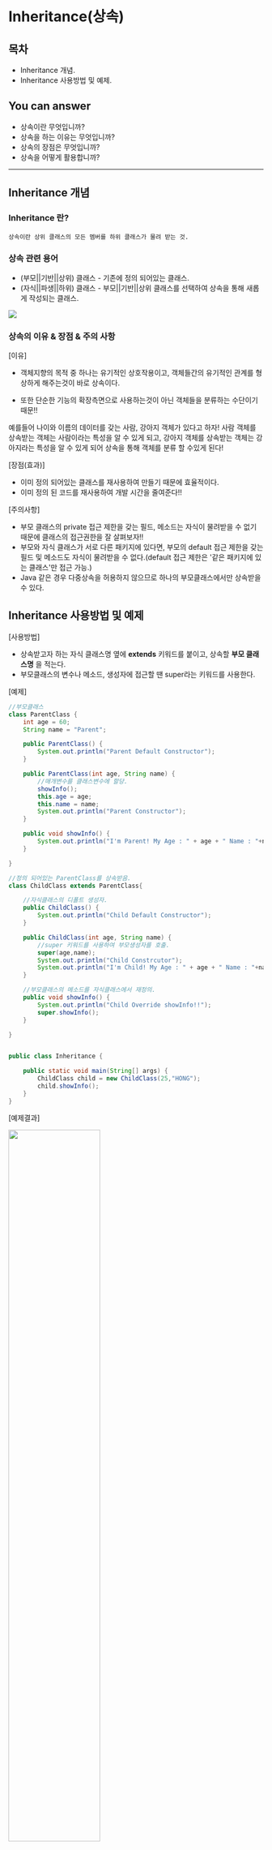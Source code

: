 # Inheritance(상속)
## 목차
- Inheritance 개념.
- Inheritance 사용방법 및 예제.

## You can answer
- 상속이란 무엇입니까?
- 상속을 하는 이유는 무엇입니까?
- 상속의 장점은 무엇입니까?
- 상속을 어떻게 활용합니까?

---
## Inheritance 개념
### Inheritance 란?
    상속이란 상위 클래스의 모든 멤버를 하위 클래스가 물려 받는 것.

### 상속 관련 용어
- (부모||기반||상위) 클래스 - 기존에 정의 되어있는 클래스.
- (자식||파생||하위) 클래스 - 부모||기반||상위 클래스를 선택하여 상속을 통해 새롭게 작성되는 클래스.
<img src = "img/Parent&Child_Class.png" />

### 상속의 이유 & 장점 & 주의 사항
[이유]
- 객체지향의 목적 중 하나는 유기적인 상호작용이고, 객체들간의 유기적인 관계를 형상하게 해주는것이 바로 상속이다.

- 또한 단순한 기능의 확장측면으로 사용하는것이 아닌 객체들을 분류하는 수단이기 때문!!

예를들어 나이와 이름의 데이터를 갖는 사람, 강아지 객체가 있다고 하자!
사람 객체를 상속받는 객체는 사람이라는 특성을 알 수 있게 되고, 강아지 객체를 상속받는 객체는 강아지라는 특성을 알 수 있게 되어 상속을 통해 객체를 분류 할 수있게 된다!

[장점(효과)]
- 이미 정의 되어있는 클래스를 재사용하여 만들기 때문에 효율적이다.
- 이미 정의 된 코드를 재사용하여 개발 시간을 줄여준다!!

[주의사항]
- 부모 클래스의 private 접근 제한을 갖는 필드, 메소드는 자식이 물려받을 수 없기 때문에 클래스의 접근권한을 잘 살펴보자!!
- 부모와 자식 클래스가 서로 다른 패키지에 있다면, 부모의 default 접근 제한을 갖는 필드 및 메소드도 자식이 물려받을 수 없다.(default 접근 제한은 '같은 패키지에 있는 클래스'만 접근 가능.)
- Java 같은 경우 다중상속을 허용하지 않으므로 하나의 부모클래스에서만 상속받을 수 있다.
## Inheritance 사용방법 및 예제
[사용방법]
- 상속받고자 하는 자식 클래스명 옆에 __extends__ 키워드를 붙이고, 상속할 __부모 클래스명__ 을 적는다.
- 부모클래스의 변수나 메소드, 생성자에 접근할 땐 super라는 키워드를 사용한다.

[예제]
``` java
//부모클래스
class ParentClass {
	int age = 60;
	String name = "Parent";

	public ParentClass() {
		System.out.println("Parent Default Constructor");
	}

	public ParentClass(int age, String name) {
		//매개변수를 클래스변수에 할당.
		showInfo();
		this.age = age;
		this.name = name;
		System.out.println("Parent Constructor");
	}

	public void showInfo() {
		System.out.println("I'm Parent! My Age : " + age + " Name : "+name);
	}

}

//정의 되어있는 ParentClass를 상속받음.
class ChildClass extends ParentClass{

	//자식클래스의 디폴트 생성자.
	public ChildClass() {
		System.out.println("Child Default Constructor");
	}

	public ChildClass(int age, String name) {
		//super 키워드를 사용하여 부모생성자를 호출.
		super(age,name);
		System.out.println("Child Constrcutor");
		System.out.println("I'm Child! My Age : " + age + " Name : "+name);
	}

	//부모클래스의 메소드를 자식클래스에서 재정의.
	public void showInfo() {
		System.out.println("Child Override showInfo!!");
		super.showInfo();
	}

}


public class Inheritance {

	public static void main(String[] args) {
		ChildClass child = new ChildClass(25,"HONG");
		child.showInfo();
	}
}

```

[예제결과]

<img src = "img/Inheritance_Result.png" width = "60%"/>

---
## Reference
- [상속 개념](https://chanhuiseok.github.io/posts/java-1/)
- [상속 예제](https://reakwon.tistory.com/27)
